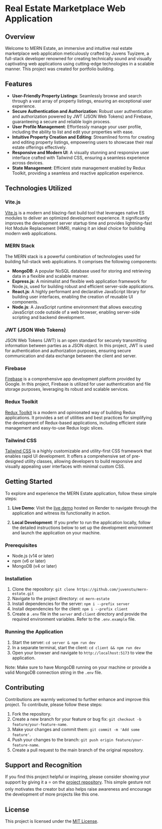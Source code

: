# Real Estate Marketplace Web Application

## Overview

Welcome to MERN Estate, an immersive and intuitive real estate marketplace web application meticulously crafted by Juvens Tuyizere, a full-stack developer renowned for creating technically sound and visually captivating web applications using cutting-edge technologies in a scalable manner. This project was created for portfolio building.

## Features

- **User-Friendly Property Listings**: Seamlessly browse and search through a vast array of property listings, ensuring an exceptional user experience.
- **Secure Authentication and Authorization**: Robust user authentication and authorization powered by JWT (JSON Web Tokens) and Firebase, guaranteeing a secure and reliable login process.
- **User Profile Management**: Effortlessly manage your user profile, including the ability to list and edit your properties with ease.
- **Intuitive Property Creation and Editing**: Streamlined forms for creating and editing property listings, empowering users to showcase their real estate offerings effectively.
- **Responsive and Modern UI**: A visually stunning and responsive user interface crafted with Tailwind CSS, ensuring a seamless experience across devices.
- **State Management**: Efficient state management enabled by Redux Toolkit, providing a seamless and reactive application experience.

## Technologies Utilized

### Vite.js

[Vite.js](https://vitejs.dev/) is a modern and blazing-fast build tool that leverages native ES modules to deliver an optimized development experience. It significantly improves the development server startup time and provides lightning-fast Hot Module Replacement (HMR), making it an ideal choice for building modern web applications.

### MERN Stack

The MERN stack is a powerful combination of technologies used for building full-stack web applications. It comprises the following components:

- **MongoDB**: A popular NoSQL database used for storing and retrieving data in a flexible and scalable manner.
- **Express.js**: A minimalist and flexible web application framework for Node.js, used for building robust and efficient server-side applications.
- **React.js**: A highly performant and declarative JavaScript library for building user interfaces, enabling the creation of reusable UI components.
- **Node.js**: A JavaScript runtime environment that allows executing JavaScript code outside of a web browser, enabling server-side scripting and backend development.

### JWT (JSON Web Tokens)

JSON Web Tokens (JWT) is an open standard for securely transmitting information between parties as a JSON object. In this project, JWT is used for authentication and authorization purposes, ensuring secure communication and data exchange between the client and server.

### Firebase

[Firebase](https://firebase.google.com/) is a comprehensive app development platform provided by Google. In this project, Firebase is utilized for user authentication and file storage purposes, leveraging its robust and scalable services.

### Redux Toolkit

[Redux Toolkit](https://redux-toolkit.js.org/) is a modern and opinionated way of building Redux applications. It provides a set of utilities and best practices for simplifying the development of Redux-based applications, including efficient state management and easy-to-use Redux logic slices.

### Tailwind CSS

[Tailwind CSS](https://tailwindcss.com/) is a highly customizable and utility-first CSS framework that enables rapid UI development. It offers a comprehensive set of pre-designed utility classes, allowing developers to build responsive and visually appealing user interfaces with minimal custom CSS.

## Getting Started

To explore and experience the MERN Estate application, follow these simple steps:

1. **Live Demo**: Visit the [live demo](https://mern-estate-8ks3.onrender.com) hosted on Render to navigate through the application and witness its functionality in action.

2. **Local Development**: If you prefer to run the application locally, follow the detailed instructions below to set up the development environment and launch the application on your machine.

### Prerequisites

- Node.js (v14 or later)
- npm (v6 or later)
- MongoDB (v4 or later)

### Installation

1. Clone the repository: `git clone https://github.com/juvenstu/mern-estate.git`
2. Navigate to the project directory: `cd mern-estate`
3. Install dependencies for the server: `npm i --prefix server`
4. Install dependencies for the client: `npm i --prefix client`
5. Create a `.env` file in the `server` and `client` directory and provide the required environment variables. Refer to the `.env.example` file.

### Running the Application

1. Start the server: `cd server & npm run dev`
2. In a separate terminal, start the client: `cd client && npm run dev`
3. Open your browser and navigate to `http://localhost:5173` to view the application.

Note: Make sure to have MongoDB running on your machine or provide a valid MongoDB connection string in the `.env` file.

## Contributing

Contributions are warmly welcomed to further enhance and improve this project. To contribute, please follow these steps:

1. Fork the repository.
2. Create a new branch for your feature or bug fix: `git checkout -b feature/your-feature-name`.
3. Make your changes and commit them: `git commit -m 'Add some feature'`.
4. Push your changes to the branch: `git push origin feature/your-feature-name`.
5. Create a pull request to the main branch of the original repository.

## Support and Recognition

If you find this project helpful or inspiring, please consider showing your support by giving it a ⭐️ on the [project repository](https://github.com/juvenstu/mern-estate). This simple gesture not only motivates the creator but also helps raise awareness and encourage the development of more projects like this one.

## License

This project is licensed under the [MIT License](https://github.com/juvenstu/mern-estate?tab=MIT-1-ov-file).
